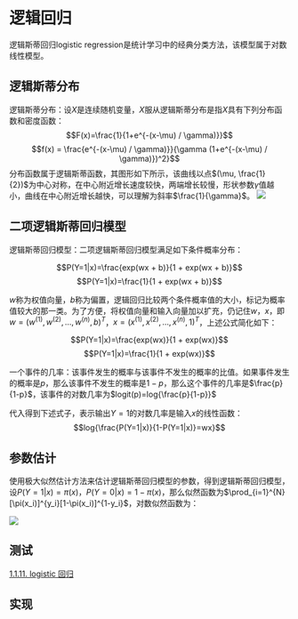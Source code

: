 # 逻辑回归

逻辑斯蒂回归logistic regression是统计学习中的经典分类方法，该模型属于对数线性模型。

## 逻辑斯蒂分布
逻辑斯蒂分布：设$X$是连续随机变量，$X$服从逻辑斯蒂分布是指$X$具有下列分布函数和密度函数：
$$F(x)=\frac{1}{1+e^{-(x-\mu) / \gamma)}}$$
$$f(x) = \frac{e^{-(x-\mu) / \gamma)}}{\gamma (1+e^{-(x-\mu) / \gamma)})^2}$$
分布函数属于逻辑斯蒂函数，其图形如下所示，该曲线以点$(\mu, \frac{1}{2})$为中心对称，在中心附近增长速度较快，两端增长较慢，形状参数$\gamma$值越小，曲线在中心附近增长越快，可以理解为斜率$\frac{1}{\gamma}$。
![](http://chenguanfuqq.gitee.io/tuquan/img_2018_3/logistic_plot.png)

## 二项逻辑斯蒂回归模型

逻辑斯蒂回归模型：二项逻辑斯蒂回归模型满足如下条件概率分布：

$$P(Y=1|x)=\frac{exp(wx + b)}{1 + exp(wx + b)}$$
$$P(Y=1|x)=\frac{1}{1 + exp(wx + b)}$$

$w$称为权值向量，$b$称为偏置，逻辑回归比较两个条件概率值的大小，标记为概率值较大的那一类。为了方便，将权值向量和输入向量加以扩充，仍记住$w$，$x$，即$w=(w^(1),w^(2),...,w^(n),b)^T$，$x=(x^(1),x^(2),...,x^(n),1)^T$，上述公式简化如下：

$$P(Y=1|x)=\frac{exp(wx)}{1 + exp(wx)}$$
$$P(Y=1|x)=\frac{1}{1 + exp(wx)}$$

一个事件的几率：该事件发生的概率与该事件不发生的概率的比值。如果事件发生的概率是$p$，那么该事件不发生的概率是$1-p$，那么这个事件的几率是$\frac{p}{1-p}$，该事件的对数几率为$logit(p)=log{\frac{p}{1-p}}$

代入得到下述式子，表示输出$Y=1$的对数几率是输入$x$的线性函数：
$$log{\frac{P(Y=1|x)}{1-P(Y=1|x)}=wx}$$

## 参数估计

使用极大似然估计方法来估计逻辑斯蒂回归模型的参数，得到逻辑斯蒂回归模型，设$P(Y=1|x)=\pi(x)$，$P(Y=0|x)=1-\pi(x)$，那么似然函数为$\prod_{i=1}^{N}[\pi(x_i)]^{y_i}[1-\pi(x_i)]^{1-y_i}$，对数似然函数为：

![](http://chenguanfuqq.gitee.io/tuquan/img_2018_3/logistic_like.png)



## 测试

[1.1.11. logistic 回归](http://sklearn.apachecn.org/cn/0.19.0/modules/linear_model.html#logistic)

## 实现





















